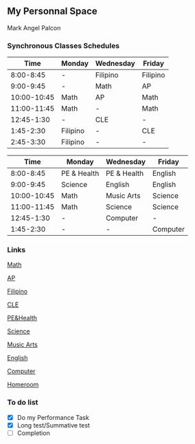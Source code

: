 ## My Personnal Space
 Mark Angel Palcon

### Synchronous Classes Schedules

| Time | Monday | Wednesday | Friday |
|---------| --------- | ---------- | --------- |
| 8:00-8:45 | - | Filipino | Filipino |
| 9:00-9:45 | - | Math | AP |
| 10:00-10:45 | Math | AP | Math |
| 11:00-11:45 | Math | - | Math |
| 12:45-1:30 | - | CLE | - |
| 1:45-2:30 | Filipino | - | CLE |
| 2:45-3:30 | Filipino | - | - |

| Time | Monday | Wednesday | Friday |
|---------| --------- | ---------- | --------- |
| 8:00-8:45 | PE & Health | PE & Health | English |
| 9:00-9:45 | Science | English | English |
| 10:00-10:45 | Math | Music Arts | Science |
| 11:00-11:45 | Math | Science | Science |
| 12:45-1:30 | - | Computer| - |
| 1:45-2:30 | - | - | Computer |

### Links

[Math](https://meet.google.com/eqy-zqne-nzj)

[AP](https://meet.google.com/tzz-fgde-vnt)

[Filipino](http://meet.google.com/nit-taju-orx)

[CLE](https://meet.google.com/xir-tenk-rjd)

[PE&Health](https://meet.google.com/ayn-eogd-cyj)

[Science](http://meet.google.com/ndw-bhkh-iyi)

[Music Arts](https://meet.google.com/upu-pavv-vqq)

[English](https://meet.google.com/dna-jvka-grs)

[Computer](http://meet.google.com/cym-wtwy-kxc)

[Homeroom](https://meet.google.com/nrp-yjgm-cdi)


### To do list

- [x] Do my Performance Task
- [x] Long test/Summative test
- [ ] Completion
